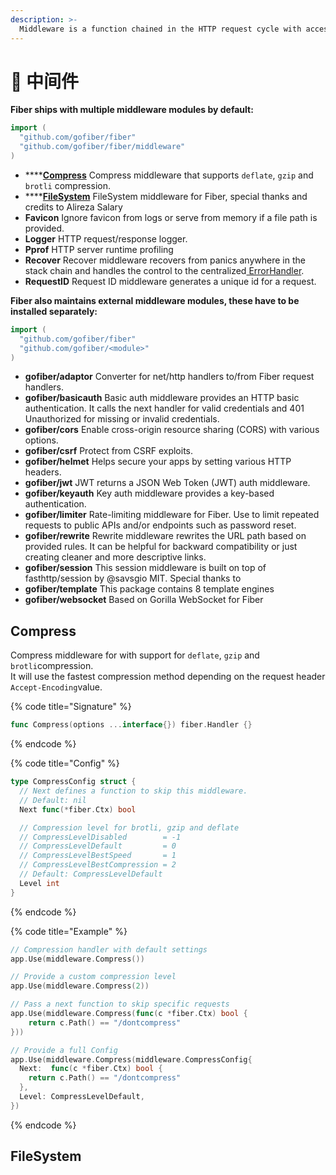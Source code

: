 ```yaml
---
description: >-
  Middleware is a function chained in the HTTP request cycle with access to the Context which it uses to perform a specific action, for example, logging every request or enabling CORS.
---
```


# 🧬 中间件

**Fiber ships with multiple middleware modules by default:**

```go
import (
  "github.com/gofiber/fiber"
  "github.com/gofiber/fiber/middleware"
)
```

* \*\*\*\*[**Compress**](middleware.md#compress) Compress middleware that supports `deflate`, `gzip` and `brotli` compression.
* \*\*\*\*[**FileSystem**](middleware.md#filesystem) FileSystem middleware for Fiber, special thanks and credits to Alireza Salary
* **Favicon** Ignore favicon from logs or serve from memory if a file path is provided.
* **Logger** HTTP request/response logger.
* **Pprof** HTTP server runtime profiling
* **Recover** Recover middleware recovers from panics anywhere in the stack chain and handles the control to the centralized[ ErrorHandler](error-handling.md).
* **RequestID** Request ID middleware generates a unique id for a request.

**Fiber also maintains external middleware modules, these have to be installed separately:**

```go
import (
  "github.com/gofiber/fiber"
  "github.com/gofiber/<module>"
)
```

* **gofiber/adaptor** Converter for net/http handlers to/from Fiber request handlers.
* **gofiber/basicauth** Basic auth middleware provides an HTTP basic authentication. It calls the next handler for valid credentials and 401 Unauthorized for missing or invalid credentials.
* **gofiber/cors** Enable cross-origin resource sharing \(CORS\) with various options.
* **gofiber/csrf** Protect from CSRF exploits.
* **gofiber/helmet** Helps secure your apps by setting various HTTP headers.
* **gofiber/jwt** JWT returns a JSON Web Token \(JWT\) auth middleware.
* **gofiber/keyauth** Key auth middleware provides a key-based authentication.
* **gofiber/limiter** Rate-limiting middleware for Fiber. Use to limit repeated requests to public APIs and/or endpoints such as password reset.
* **gofiber/rewrite** Rewrite middleware rewrites the URL path based on provided rules. It can be helpful for backward compatibility or just creating cleaner and more descriptive links.
* **gofiber/session** This session middleware is built on top of fasthttp/session by @savsgio MIT. Special thanks to
* **gofiber/template** This package contains 8 template engines
* **gofiber/websocket** Based on Gorilla WebSocket for Fiber

## Compress

Compress middleware for with support for `deflate`, `gzip` and `brotli`compression.  
It will use the fastest compression method depending on the request header `Accept-Encoding`value.

{% code title="Signature" %}
```go
func Compress(options ...interface{}) fiber.Handler {}
```
{% endcode %}

{% code title="Config" %}
```go
type CompressConfig struct {
  // Next defines a function to skip this middleware.
  // Default: nil
  Next func(*fiber.Ctx) bool

  // Compression level for brotli, gzip and deflate
  // CompressLevelDisabled        = -1
  // CompressLevelDefault         = 0
  // CompressLevelBestSpeed       = 1
  // CompressLevelBestCompression = 2
  // Default: CompressLevelDefault
  Level int
}
```
{% endcode %}

{% code title="Example" %}
```go
// Compression handler with default settings
app.Use(middleware.Compress())

// Provide a custom compression level
app.Use(middleware.Compress(2))

// Pass a next function to skip specific requests
app.Use(middleware.Compress(func(c *fiber.Ctx) bool {
    return c.Path() == "/dontcompress"
}))

// Provide a full Config
app.Use(middleware.Compress(middleware.CompressConfig{
  Next:  func(c *fiber.Ctx) bool {
    return c.Path() == "/dontcompress"
  },
  Level: CompressLevelDefault,
})
```
{% endcode %}

## FileSystem

